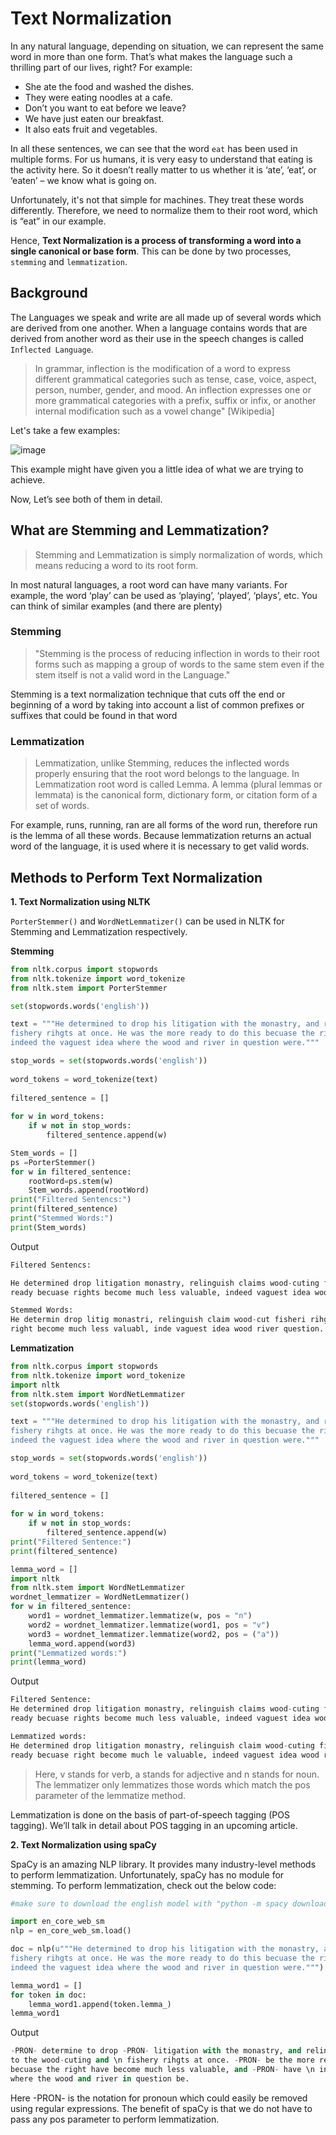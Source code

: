 # Text Normalization

In any natural language, depending on situation, we can represent the same word in more than one form. That’s what makes the language such a thrilling part of our lives, right? For example:

- She ate the food and washed the dishes.
- They were eating noodles at a cafe.
- Don’t you want to eat before we leave?
- We have just eaten our breakfast.
- It also eats fruit and vegetables.

In all these sentences, we can see that the word `eat` has been used in multiple forms. For us humans, it is very easy to understand that eating is the activity here. So it doesn’t really matter to us whether it is ‘ate’, ‘eat’, or ‘eaten’ – we know what is going on.

Unfortunately, it's not that simple for machines. They treat these words differently. Therefore, we need to normalize them to their root word, which is “eat” in our example.

Hence, **Text Normalization is a process of transforming a word into a single canonical or base form**. This can be done by two processes, `stemming` and `lemmatization`.

## Background

The Languages we speak and write are all made up of several words which are derived from one another. When a language contains words that are derived from another word as their use in the speech changes is called `Inflected Language`.

> In grammar, inflection is the modification of a word to express different grammatical categories such as tense, case, voice, aspect, person, number, gender, and mood. An inflection expresses one or more grammatical categories with a prefix, suffix or infix, or another internal modification such as a vowel change" [Wikipedia]

Let's take a few examples:

![image](https://user-images.githubusercontent.com/22586467/122587918-11e9f700-d07c-11eb-8134-0e5a2adb0476.png)

This example might have given you a little idea of what we are trying to achieve.

Now, Let’s see both of them in detail.

## What are Stemming and Lemmatization?
 
> Stemming and Lemmatization is simply normalization of words, which means reducing a word to its root form.

In most natural languages, a root word can have many variants. For example, the word ‘play’ can be used as ‘playing’, ‘played’, ‘plays’, etc. You can think of similar examples (and there are plenty)

### Stemming

> "Stemming is the process of reducing inflection in words to their root forms such as mapping a group of words to the same stem even if the stem itself is not a valid word in the Language."

Stemming is a text normalization technique that cuts off the end or beginning of a word by taking into account a list of common prefixes or suffixes that could be found in that word

### Lemmatization

> Lemmatization, unlike Stemming, reduces the inflected words properly ensuring that the root word belongs to the language. In Lemmatization root word is called Lemma. A lemma (plural lemmas or lemmata) is the canonical form, dictionary form, or citation form of a set of words.

For example, runs, running, ran are all forms of the word run, therefore run is the lemma of all these words. Because lemmatization returns an actual word of the language, it is used where it is necessary to get valid words.

## Methods to Perform Text Normalization

**1. Text Normalization using NLTK**

`PorterStemmer()` and `WordNetLemmatizer()` can be used in NLTK for Stemming and Lemmatization respectively.

**Stemming**
```python
from nltk.corpus import stopwords
from nltk.tokenize import word_tokenize 
from nltk.stem import PorterStemmer

set(stopwords.words('english'))

text = """He determined to drop his litigation with the monastry, and relinguish his claims to the wood-cuting and 
fishery rihgts at once. He was the more ready to do this becuase the rights had become much less valuable, and he had 
indeed the vaguest idea where the wood and river in question were."""

stop_words = set(stopwords.words('english')) 
  
word_tokens = word_tokenize(text) 
    
filtered_sentence = [] 
  
for w in word_tokens: 
    if w not in stop_words: 
        filtered_sentence.append(w) 

Stem_words = []
ps =PorterStemmer()
for w in filtered_sentence:
    rootWord=ps.stem(w)
    Stem_words.append(rootWord)
print("Filtered Sentencs:")
print(filtered_sentence)
print("Stemmed Words:")
print(Stem_words)
```
Output
```python
Filtered Sentencs:

He determined drop litigation monastry, relinguish claims wood-cuting fishery rihgts. He 
ready becuase rights become much less valuable, indeed vaguest idea wood river question.

Stemmed Words:
He determin drop litig monastri, relinguish claim wood-cut fisheri rihgt. He readi becuas
right become much less valuabl, inde vaguest idea wood river question.
```
**Lemmatization**
```python
from nltk.corpus import stopwords
from nltk.tokenize import word_tokenize 
import nltk
from nltk.stem import WordNetLemmatizer
set(stopwords.words('english'))

text = """He determined to drop his litigation with the monastry, and relinguish his claims to the wood-cuting and 
fishery rihgts at once. He was the more ready to do this becuase the rights had become much less valuable, and he had 
indeed the vaguest idea where the wood and river in question were."""

stop_words = set(stopwords.words('english')) 
  
word_tokens = word_tokenize(text) 
    
filtered_sentence = [] 
  
for w in word_tokens: 
    if w not in stop_words: 
        filtered_sentence.append(w) 
print("Filtered Sentence:") 
print(filtered_sentence) 

lemma_word = []
import nltk
from nltk.stem import WordNetLemmatizer
wordnet_lemmatizer = WordNetLemmatizer()
for w in filtered_sentence:
    word1 = wordnet_lemmatizer.lemmatize(w, pos = "n")
    word2 = wordnet_lemmatizer.lemmatize(word1, pos = "v")
    word3 = wordnet_lemmatizer.lemmatize(word2, pos = ("a"))
    lemma_word.append(word3)
print("Lemmatized words:")
print(lemma_word)
```
Output
```python
Filtered Sentence:
He determined drop litigation monastry, relinguish claims wood-cuting fishery rihgts. He 
ready becuase rights become much less valuable, indeed vaguest idea wood river question.

Lemmatized words:
He determined drop litigation monastry, relinguish claim wood-cuting fishery rihgts. He 
ready becuase right become much le valuable, indeed vaguest idea wood river question.
```

> Here, v stands for verb, a stands for adjective and n stands for noun. The lemmatizer only lemmatizes those words which match the pos parameter of the lemmatize method.

Lemmatization is done on the basis of part-of-speech tagging (POS tagging). We’ll talk in detail about POS tagging in an upcoming article.

**2. Text Normalization using spaCy**

SpaCy is an amazing NLP library. It provides many industry-level methods to perform lemmatization. Unfortunately, spaCy has no module for stemming. To perform lemmatization, check out the below code:
```python
#make sure to download the english model with "python -m spacy download en"

import en_core_web_sm
nlp = en_core_web_sm.load()

doc = nlp(u"""He determined to drop his litigation with the monastry, and relinguish his claims to the wood-cuting and 
fishery rihgts at once. He was the more ready to do this becuase the rights had become much less valuable, and he had 
indeed the vaguest idea where the wood and river in question were.""")

lemma_word1 = [] 
for token in doc:
    lemma_word1.append(token.lemma_)
lemma_word1
```
Output
```python
-PRON- determine to drop -PRON- litigation with the monastry, and relinguish -PRON- claim
to the wood-cuting and \n fishery rihgts at once. -PRON- be the more ready to do this 
becuase the right have become much less valuable, and -PRON- have \n indeed the vague idea
where the wood and river in question be.
```

Here -PRON- is the notation for pronoun which could easily be removed using regular expressions. The benefit of spaCy is that we do not have to pass any pos parameter to perform lemmatization.

